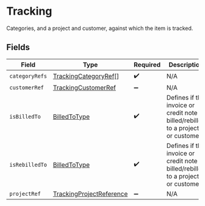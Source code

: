 # Tracking

Categories, and a project and customer, against which the item is tracked.


## Fields

| Field                                                                              | Type                                                                               | Required                                                                           | Description                                                                        |
| ---------------------------------------------------------------------------------- | ---------------------------------------------------------------------------------- | ---------------------------------------------------------------------------------- | ---------------------------------------------------------------------------------- |
| `categoryRefs`                                                                     | [TrackingCategoryRef](../../models/shared/trackingcategoryref.md)[]                | :heavy_check_mark:                                                                 | N/A                                                                                |
| `customerRef`                                                                      | [TrackingCustomerRef](../../models/shared/trackingcustomerref.md)                  | :heavy_minus_sign:                                                                 | N/A                                                                                |
| `isBilledTo`                                                                       | [BilledToType](../../models/shared/billedtotype.md)                                | :heavy_check_mark:                                                                 | Defines if the invoice or credit note is billed/rebilled to a project or customer. |
| `isRebilledTo`                                                                     | [BilledToType](../../models/shared/billedtotype.md)                                | :heavy_check_mark:                                                                 | Defines if the invoice or credit note is billed/rebilled to a project or customer. |
| `projectRef`                                                                       | [TrackingProjectReference](../../models/shared/trackingprojectreference.md)        | :heavy_minus_sign:                                                                 | N/A                                                                                |